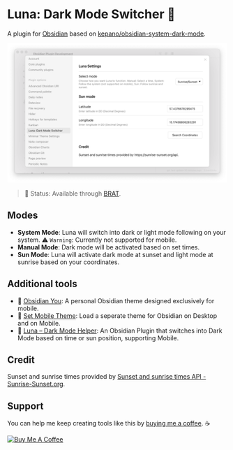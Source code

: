 # Luna: Dark Mode Switcher 🌝
A plugin for [Obsidian](https://obsidian.md/) based on [kepano/obsidian-system-dark-mode](https://github.com/kepano/obsidian-system-dark-mode).

<img src="https://github.com/selfire1/obsidian-luna-dark-mode/blob/master/images/settings.png?raw=true" width="800" />

> 🚧 Status: Available through [BRAT](https://github.com/TfTHacker/obsidian42-brat).

## Modes
* **System Mode**: Luna will switch into dark or light mode following on your system. ⚠️ `Warning`: Currently not supported for mobile.
* **Manual Mode**: Dark mode will be activated based on set times.
* **Sun Mode**: Luna will activate dark mode at sunset and light mode at sunrise based on your coordinates.

## Additional tools
* 🎨 [Obsidian You](https://github.com/selfire1/obsidian-you-theme): A personal Obsidian theme designed exclusively for mobile.
* 📱 [Set Mobile Theme](https://github.com/selfire1/obsidian-set-mobile-theme): Load a seperate theme for Obsidian on Desktop and on Mobile.
* 🌝 [Luna – Dark Mode Helper](https://github.com/selfire1/obsidian-luna-dark-mode): An Obsidian Plugin that switches into Dark Mode based on time or sun position, supporting Mobile.

## Credit
Sunset and sunrise times provided by [Sunset and sunrise times API - Sunrise-Sunset.org](https://sunrise-sunset.org/api).

## Support
You can help me keep creating tools like this by [buying me a coffee](https://www.buymeacoffee.com/joschua).  ☕️

<a href="https://www.buymeacoffee.com/joschua" target="_blank"><img src="https://cdn.buymeacoffee.com/buttons/v2/default-yellow.png" alt="Buy Me A Coffee" height= "48" width="173"></a>
